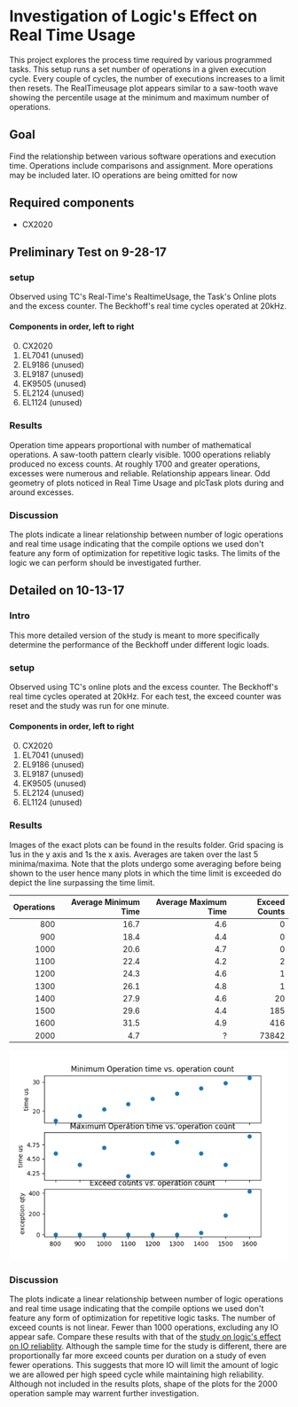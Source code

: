 # Investigation of Logic's Effect on Real Time Usage
This project explores the process time required by various programmed tasks. This setup runs a set number of operations in a given execution cycle. Every couple of cycles, the number of executions increases to a limit then resets. The RealTimeusage plot appears similar to a saw-tooth wave showing the percentile usage at the minimum and maximum number of operations.

## Goal
Find the relationship between various software operations and execution time. Operations include comparisons and assignment. More operations may be included later. IO operations are being omitted for now

## Required components
- CX2020

## Preliminary Test on 9-28-17
### setup
Observed using TC's Real-Time's RealtimeUsage, the Task's Online plots and the excess counter. The Beckhoff's real time cycles operated at 20kHz.

#### Components in order, left to right
0. CX2020
0. EL7041 (unused)
0. EL9186 (unused)
0. EL9187 (unused)
0. EK9505 (unused)
0. EL2124 (unused)
0. EL1124 (unused)


### Results
Operation time appears proportional with number of mathematical operations. A saw-tooth pattern clearly visible. 1000 operations reliably produced no excess counts. At roughly 1700 and greater operations, excesses were numerous and reliable. Relationship appears linear. Odd geometry of plots noticed in Real Time Usage and plcTask plots during and around excesses.

### Discussion
The plots indicate a linear relationship between number of logic operations and real time usage indicating that the compile options we used don't feature any form of optimization for repetitive logic tasks. The limits of the logic we can perform should be investigated further.



## Detailed on 10-13-17
### Intro
This more detailed version of the study is meant to more specifically determine the performance of the Beckhoff under different logic loads.

### setup
Observed using TC's online plots and the excess counter. The Beckhoff's real time cycles operated at 20kHz. For each test, the exceed counter was reset and the study was run for one minute.

#### Components in order, left to right
0. CX2020
0. EL7041 (unused)
0. EL9186 (unused)
0. EL9187 (unused)
0. EK9505 (unused)
0. EL2124 (unused)
0. EL1124 (unused)

### Results
Images of the exact plots can be found in the results folder. Grid spacing is 1us in the y axis and 1s the x axis. Averages are taken over the last 5 minima/maxima. Note that the plots undergo some averaging before being shown to the user hence many plots in which the time limit is exceeded do depict the line surpassing the time limit. 

| Operations | Average Minimum Time | Average Maximum Time | Exceed Counts
| ----: | -----: | ----: | ----:
| 800 | 16.7 | 4.6 | 0
| 900 | 18.4 | 4.4 | 0
| 1000 | 20.6 | 4.7 | 0
| 1100 | 22.4 | 4.2 | 2
| 1200 | 24.3 | 4.6 | 1
| 1300 | 26.1 | 4.8 | 1
| 1400 | 27.9 | 4.6 | 20
| 1500 | 29.6 | 4.4 | 185
| 1600 | 31.5 | 4.9 | 416
| 2000 | 4.7 | ? | 73842

![plot](https://raw.githubusercontent.com/slaclab/PMPS-prototype-testing/master/LogicEffectOnRealTimeUsage/rtu_results.png)


### Discussion
The plots indicate a linear relationship between number of logic operations and real time usage indicating that the compile options we used don't feature any form of optimization for repetitive logic tasks. The number of exceed counts is not linear. Fewer than 1000 operations, excluding any IO appear safe. Compare these results with that of the [study on logic's effect on IO reliablity](https://github.com/slaclab/PMPS-prototype-testing/tree/master/LogicEffectOnIOReliability#logics-effect-on-io-reliablity-experiment). Although the sample time for the study is different, there are proportionally far more exceed counts per duration on a study of even fewer operations. This suggests that more IO will limit the amount of logic we are allowed per high speed cycle while maintaining high reliability. Although not included in the results plots, shape of the plots for the 2000 operation sample may warrent further investigation.
